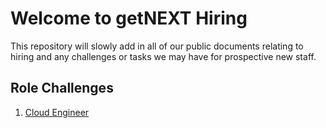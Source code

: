 # Welcome to getNEXT Hiring

This repository will slowly add in all of our public documents relating to hiring and any challenges or tasks we may have for prospective new staff.

## Role Challenges

1. [Cloud Engineer](roles/cloud-engineer/challenges.md)
